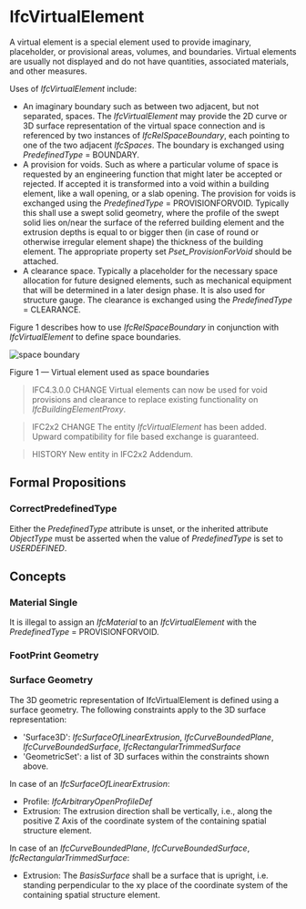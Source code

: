 # IfcVirtualElement

A virtual element is a special element used to provide imaginary, placeholder, or provisional areas, volumes, and boundaries. Virtual elements are usually not displayed and do not have quantities, associated materials, and other measures.
<!-- end of short definition -->


Uses of _IfcVirtualElement_ include:

 * An imaginary boundary such as between two adjacent, but not separated, spaces. The _IfcVirtualElement_ may provide the 2D curve or 3D surface representation of the virtual space connection and is referenced by two instances of _IfcRelSpaceBoundary_, each pointing to one of the two adjacent _IfcSpaces_. The boundary is exchanged using _PredefinedType_ = BOUNDARY.
 * A provision for voids. Such as where a particular volume of space is requested by an engineering function that might later be accepted or rejected. If accepted it is transformed into a void within a building element, like a wall opening, or a slab opening. The provision for voids is exchanged using the _PredefinedType_ = PROVISIONFORVOID. Typically this shall use a swept solid geometry, where the profile of the swept solid lies on/near the surface of the referred building element and the extrusion depths is equal to or bigger then (in case of round or otherwise irregular element shape) the thickness of the building element. The appropriate property set _Pset_ProvisionForVoid_ should be attached.
 * A clearance space. Typically a placeholder for the necessary space allocation for future designed elements, such as mechanical equipment that will be determined in a later design phase. It is also used for structure gauge. The clearance is exchanged using the _PredefinedType_ = CLEARANCE.

Figure 1 describes how to use _IfcRelSpaceBoundary_ in conjunction with _IfcVirtualElement_ to define space boundaries.

![space boundary](../../../../figures/ifcvirtualelement_spaceboundaries.png)

Figure 1 — Virtual element used as space boundaries

> IFC4.3.0.0 CHANGE Virtual elements can now be used for void provisions and clearance to replace existing functionality on _IfcBuildingElementProxy_.

> IFC2x2 CHANGE The entity _IfcVirtualElement_ has been added. Upward compatibility for file based exchange is guaranteed.

> HISTORY New entity in IFC2x2 Addendum.

## Formal Propositions

### CorrectPredefinedType
Either the _PredefinedType_ attribute is unset, or the inherited attribute _ObjectType_ must be asserted when the value of _PredefinedType_ is set to _USERDEFINED_.

## Concepts

### Material Single

It is illegal to assign an _IfcMaterial_ to an _IfcVirtualElement_ with the _PredefinedType_ = PROVISIONFORVOID.

### FootPrint Geometry

### Surface Geometry

The 3D geometric representation of IfcVirtualElement is defined using a surface geometry. The following constraints apply to the 3D surface representation:

 * 'Surface3D': _IfcSurfaceOfLinearExtrusion_, _IfcCurveBoundedPlane_, _IfcCurveBoundedSurface_, _IfcRectangularTrimmedSurface_
 * 'GeometricSet': a list of 3D surfaces within the constraints shown above.

In case of an _IfcSurfaceOfLinearExtrusion_:

 * Profile: _IfcArbitraryOpenProfileDef_
 * Extrusion: The extrusion direction shall be vertically, i.e., along the positive Z Axis of the coordinate system of the containing spatial structure element.

In case of an _IfcCurveBoundedPlane_, _IfcCurveBoundedSurface_, _IfcRectangularTrimmedSurface_:

 * Extrusion: The _BasisSurface_ shall be a surface that is upright, i.e. standing perpendicular to the xy place of the coordinate system of the containing spatial structure element.
